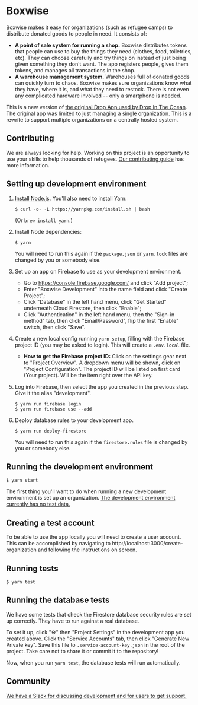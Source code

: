 # Boxwise

Boxwise makes it easy for organizations (such as refugee camps) to distribute donated goods to people in need. It consists of:

- **A point of sale system for running a shop.** Boxwise distributes tokens that people can use to buy the things they need (clothes, food, toiletries, etc). They can choose carefully and try things on instead of just being given something they don’t want. The app registers people, gives them tokens, and manages all transactions in the shop.
- **A warehouse management system.** Warehouses full of donated goods can quickly turn to chaos. Boxwise makes sure organizations know what they have, where it is, and what they need to restock. There is not even any complicated hardware involved -- only a smartphone is needed.

This is a new version of [the original Drop App used by Drop In The Ocean](https://www.drapenihavet.no/en/the-drop-app-2/). The original app was limited to just managing a single organization. This is a rewrite to support multiple organizations on a centrally hosted system.

## Contributing

We are always looking for help. Working on this project is an opportunity to use your skills to help thousands of refugees. [Our contributing guide](CONTRIBUTING.md) has more information.

## Setting up development environment

1.  [Install Node.js](https://nodejs.org/en/download/). You'll also need to install Yarn:

        $ curl -o- -L https://yarnpkg.com/install.sh | bash

    (Or `brew install yarn`.)

2.  Install Node dependencies:

        $ yarn

    You will need to run this again if the `package.json` or `yarn.lock` files are changed by you or somebody else.

3.  Set up an app on Firebase to use as your development environment.

    - Go to https://console.firebase.google.com/ and click "Add project";
    - Enter "Boxwise Development" into the name field and click "Create Project";
    - Click "Database" in the left hand menu, click "Get Started" underneath Cloud Firestore, then click "Enable";
    - Click "Authentication" in the left hand menu, then the "Sign-in method" tab, then click "Email/Password", flip the first "Enable" switch, then click "Save".

4. Create a new local config running `yarn setup`, filling with the Firebase project ID (you may be asked to login). This will create a `.env.local` file.
    - **How to get the Firebase project ID:** Click on the settings gear next to "Project Overview". A dropdown menu will be shown, click on "Project Configuration".
    The project ID will be listed on first card (Your project). Will be the item right over the API key.

5.  Log into Firebase, then select the app you created in the previous step. Give it the alias "development".

        $ yarn run firebase login
        $ yarn run firebase use --add

6.  Deploy database rules to your development app.

        $ yarn run deploy-firestore

    You will need to run this again if the `firestore.rules` file is changed by you or somebody else.

## Running the development environment

    $ yarn start

The first thing you'll want to do when running a new development environment is set up an organization. [The development environment currently has no test data.](https://github.com/boxwise/boxwise/issues/24)

## Creating a test account

To be able to use the app locally you will need to create a user account. This can be accomplished by navigating to http://localhost:3000/create-organization and following the instructions on screen.

## Running tests

    $ yarn test

## Running the database tests

We have some tests that check the Firestore database security rules are set up correctly. They have to run against a real database.

To set it up, click "⚙️" then "Project Settings" in the development app you created above. Click the "Service Accounts" tab, then click "Generate New Private key". Save this file to `.service-account-key.json` in the root of the project. Take care not to share it or commit it to the repository!

Now, when you run `yarn test`, the database tests will run automatically.

## Community

[We have a Slack for discussing development and for users to get support.](https://join.slack.com/t/boxwise/shared_invite/enQtMzE4NzExMjkxNTM2LTk0MzY2Mjg0MTY5ZmJjMjI1ODNmODZiNmJlNTAwM2Y4MmJkZDJjZWEyNzk0YTQyZGI0ZTYxMTc2NTgxNjk1ZTM)

